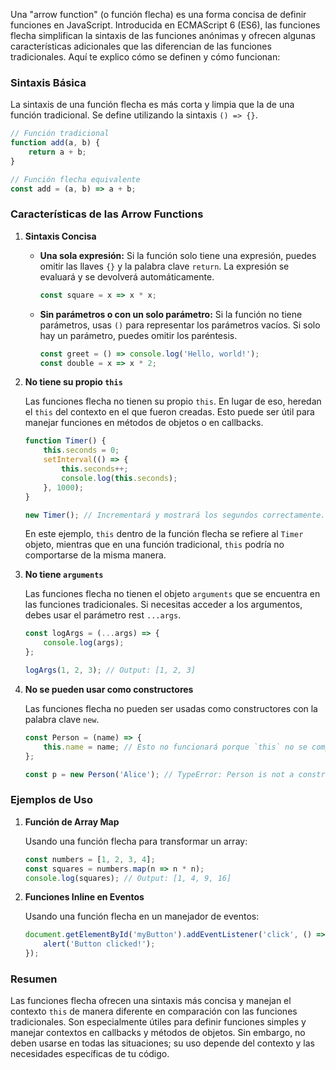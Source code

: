 Una "arrow function" (o función flecha) es una forma concisa de definir funciones en JavaScript. Introducida en ECMAScript 6 (ES6), las funciones flecha simplifican la sintaxis de las funciones anónimas y ofrecen algunas características adicionales que las diferencian de las funciones tradicionales. Aquí te explico cómo se definen y cómo funcionan:

### Sintaxis Básica

La sintaxis de una función flecha es más corta y limpia que la de una función tradicional. Se define utilizando la sintaxis `() => {}`.

```javascript
// Función tradicional
function add(a, b) {
    return a + b;
}

// Función flecha equivalente
const add = (a, b) => a + b;
```

### Características de las Arrow Functions

1. **Sintaxis Concisa**

   - **Una sola expresión:** Si la función solo tiene una expresión, puedes omitir las llaves `{}` y la palabra clave `return`. La expresión se evaluará y se devolverá automáticamente.

     ```javascript
     const square = x => x * x;
     ```

   - **Sin parámetros o con un solo parámetro:** Si la función no tiene parámetros, usas `()` para representar los parámetros vacíos. Si solo hay un parámetro, puedes omitir los paréntesis.

     ```javascript
     const greet = () => console.log('Hello, world!');
     const double = x => x * 2;
     ```

2. **No tiene su propio `this`**

   Las funciones flecha no tienen su propio `this`. En lugar de eso, heredan el `this` del contexto en el que fueron creadas. Esto puede ser útil para manejar funciones en métodos de objetos o en callbacks.

   ```javascript
   function Timer() {
       this.seconds = 0;
       setInterval(() => {
           this.seconds++;
           console.log(this.seconds);
       }, 1000);
   }

   new Timer(); // Incrementará y mostrará los segundos correctamente.
   ```

   En este ejemplo, `this` dentro de la función flecha se refiere al `Timer` objeto, mientras que en una función tradicional, `this` podría no comportarse de la misma manera.

3. **No tiene `arguments`**

   Las funciones flecha no tienen el objeto `arguments` que se encuentra en las funciones tradicionales. Si necesitas acceder a los argumentos, debes usar el parámetro rest `...args`.

   ```javascript
   const logArgs = (...args) => {
       console.log(args);
   };

   logArgs(1, 2, 3); // Output: [1, 2, 3]
   ```

4. **No se pueden usar como constructores**

   Las funciones flecha no pueden ser usadas como constructores con la palabra clave `new`.

   ```javascript
   const Person = (name) => {
       this.name = name; // Esto no funcionará porque `this` no se comporta como en una función tradicional
   };

   const p = new Person('Alice'); // TypeError: Person is not a constructor
   ```

### Ejemplos de Uso

1. **Función de Array Map**

   Usando una función flecha para transformar un array:

   ```javascript
   const numbers = [1, 2, 3, 4];
   const squares = numbers.map(n => n * n);
   console.log(squares); // Output: [1, 4, 9, 16]
   ```

2. **Funciones Inline en Eventos**

   Usando una función flecha en un manejador de eventos:

   ```javascript
   document.getElementById('myButton').addEventListener('click', () => {
       alert('Button clicked!');
   });
   ```

### Resumen

Las funciones flecha ofrecen una sintaxis más concisa y manejan el contexto `this` de manera diferente en comparación con las funciones tradicionales. Son especialmente útiles para definir funciones simples y manejar contextos en callbacks y métodos de objetos. Sin embargo, no deben usarse en todas las situaciones; su uso depende del contexto y las necesidades específicas de tu código.